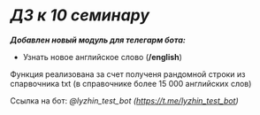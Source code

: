 # *__ДЗ к 10 семинару__*

***Добавлен новый модуль для телегарм бота:***

- Узнать новое английское слово (**/english**)

Функция реализована за счет полученя рандомной строки из спарвочника txt (в справочнике более 15 000 английских слов)

Ссылка на бот:
*@lyzhin_test_bot (https://t.me/lyzhin_test_bot)*